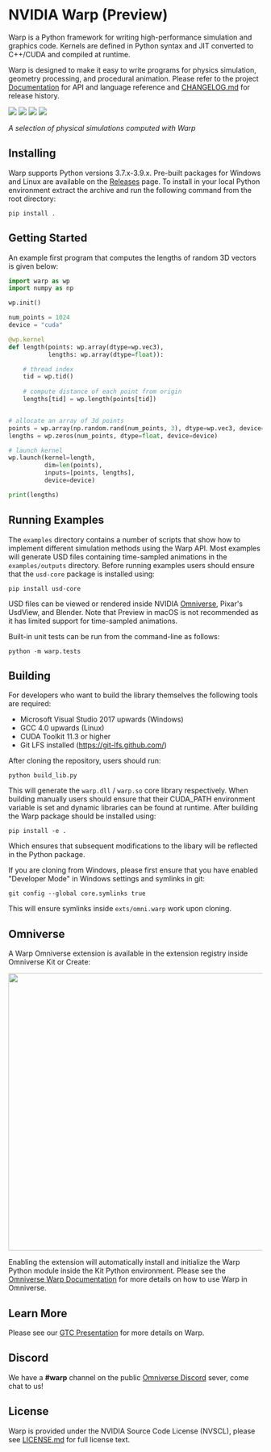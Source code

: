 # NVIDIA Warp (Preview)

Warp is a Python framework for writing high-performance simulation and graphics code. Kernels are defined in Python syntax and JIT converted to C++/CUDA and compiled at runtime.

Warp is designed to make it easy to write programs for physics simulation, geometry processing, and procedural animation. Please refer to the project [Documentation](https://nvidia.github.io/warp/) for API and language reference and [CHANGELOG.md](./CHANGELOG.md) for release history.

![](./docs/img/gifs/aldina.gif) ![](./docs/img/gifs/nanovdb.gif)
![](./docs/img/gifs/ocean.gif) ![](./docs/img/gifs/particles.gif)

_A selection of physical simulations computed with Warp_

## Installing 

Warp supports Python versions 3.7.x-3.9.x. Pre-built packages for Windows and Linux are available on the [Releases](https://github.com/NVIDIA/warp/releases) page. To install in your local Python environment extract the archive and run the following command from the root directory:

    pip install .

## Getting Started

An example first program that computes the lengths of random 3D vectors is given below:

```python
import warp as wp
import numpy as np

wp.init()

num_points = 1024
device = "cuda"

@wp.kernel
def length(points: wp.array(dtype=wp.vec3),
           lengths: wp.array(dtype=float)):

    # thread index
    tid = wp.tid()
    
    # compute distance of each point from origin
    lengths[tid] = wp.length(points[tid])


# allocate an array of 3d points
points = wp.array(np.random.rand(num_points, 3), dtype=wp.vec3, device=device)
lengths = wp.zeros(num_points, dtype=float, device=device)

# launch kernel
wp.launch(kernel=length,
          dim=len(points),
          inputs=[points, lengths],
          device=device)

print(lengths)
```

## Running Examples

The `examples` directory contains a number of scripts that show how to implement different simulation methods using the Warp API. Most examples will generate USD files containing time-sampled animations in the ``examples/outputs`` directory. Before running examples users should ensure that the ``usd-core`` package is installed using:

    pip install usd-core
    
USD files can be viewed or rendered inside NVIDIA [Omniverse](https://developer.nvidia.com/nvidia-omniverse-platform), Pixar's UsdView, and Blender. Note that Preview in macOS is not recommended as it has limited support for time-sampled animations.

Built-in unit tests can be run from the command-line as follows:

    python -m warp.tests

## Building

For developers who want to build the library themselves the following tools are required:

* Microsoft Visual Studio 2017 upwards (Windows)
* GCC 4.0 upwards (Linux)
* CUDA Toolkit 11.3 or higher
* Git LFS installed (https://git-lfs.github.com/) 

After cloning the repository, users should run:

    python build_lib.py

This will generate the `warp.dll` / `warp.so` core library respectively. When building manually users should ensure that their CUDA_PATH environment variable is set and dynamic libraries can be found at runtime. After building the Warp package should be installed using:

    pip install -e .

Which ensures that subsequent modifications to the libary will be reflected in the Python package.

If you are cloning from Windows, please first ensure that you have enabled "Developer Mode" in Windows settings and symlinks in git:

    git config --global core.symlinks true

This will ensure symlinks inside ``exts/omni.warp`` work upon cloning.

## Omniverse

A Warp Omniverse extension is available in the extension registry inside Omniverse Kit or Create:

<img src="./docs/img/omniverse.png" width=550px/>

Enabling the extension will automatically install and initialize the Warp Python module inside the Kit Python environment. Please see the [Omniverse Warp Documentation](http://docs.omniverse.nvidia.com/extensions/warp.html) for more details on how to use Warp in Omniverse.

## Learn More

Please see our [GTC Presentation](https://www.nvidia.com/gtc/session-catalog/?search=warp&tab.scheduledorondemand=1583520458947001NJiE&search=warp#/session/16384065793850013gEx) for more details on Warp.

## Discord

We have a **#warp** channel on the public [Omniverse Discord](https://discord.com/invite/XWQNJDNuaC) sever, come chat to us!

## License

Warp is provided under the NVIDIA Source Code License (NVSCL), please see [LICENSE.md](./LICENSE.md) for full license text.